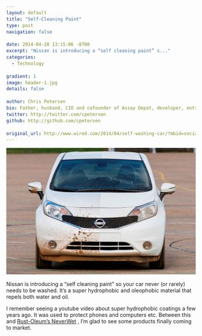```yaml
---
layout: default
title: "Self-Cleaning Paint"
type: post
navigation: false

date: 2014-04-28 13:15:06 -0700
excerpt: "Nissan is introducing a “self cleaning paint” s..."
categories:
  - Technology

gradient: 1
image: header-1.jpg
details: false

author: Chris Petersen
bio: Father, husband, CIO and cofounder of Assay Depot, developer, entrepreneur and technologist.
twitter: http://twitter.com/cpetersen
github: http://github.com/cpetersen

original_url: http://www.wired.com/2014/04/self-washing-car/?mbid=social_fb
---
```



  ![self_cleaning_car_06-660x440.jpg](/assets/import/ad76c15fb25e2815308c9aa11e92a4aa.jpg)  

 Nissan is introducing a “self cleaning paint” so your car never (or rarely) needs to be washed. It’s a super hydrophobic and oleophobic material that repels both water and oil.

 I remember seeing a youtube video about super hydrophobic coatings a few years ago. It was used to protect phones and computers etc. Between this and  [Rust-Oleum’s NeverWet](http://www.rustoleum.com/product-catalog/consumer-brands/neverwet/neverwet-kit) , I’m glad to see some products finally coming to market.
